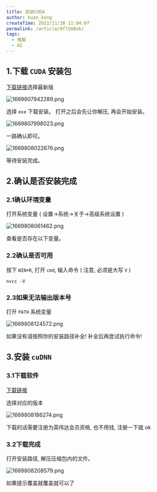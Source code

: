 ```yaml
---
title: 安装CUDA
author: huan_kong
createTime: 2022/11/30 11:04:07
permalink: /article/0fl508ok/
tags:
  - 电脑
  - AI
---
```


## 1.下载 `CUDA` 安装包

[下载链接](https://developer.nvidia.com/cuda-toolkit-archive)选择最新版

![1669807942289.png](https://img.huankong.top/i/2022/11/30/63873f4853afc.png)

选择 `exe` 下载安装。
打开之后会先让你解压, 再会开始安装。

![1669807998023.png](https://img.huankong.top/i/2022/11/30/63873f7f3abd0.png)

一路确认即可。

![1669808022676.png](https://img.huankong.top/i/2022/11/30/63873f97dac62.png)

等待安装完成。

## 2.确认是否安装完成

### 2.1确认环境变量

打开系统变量 ( 设置->系统->关于->高级系统设置 )

![1669808061462.png](https://img.huankong.top/i/2022/11/30/63873fbe30dee.png)

查看是否存在以下变量。

### 2.2确认是否可用

按下 `WIN+R`, 打开 `cmd`, 输入命令 ( 注意, 必须是大写 `V` )

~~~batch
nvcc -V
~~~

### 2.3如果无法输出版本号

打开 `PATH` 系统变量

![1669808124572.png](https://img.huankong.top/i/2022/11/30/63873ffe18b27.png)

如果没有请按照你的安装路径补全! 补全后再尝试执行命令!

## 3.安装 `cuDNN`

### 3.1下载软件

[下载链接](https://developer.nvidia.com/rdp/cudnn-archive)

选择对应的版本

![1669808186274.png](https://img.huankong.top/i/2022/11/30/6387403beabbc.png)

下载的话需要注册为英伟达会员资格, 也不用钱, 注册一下就 ok

### 3.2下载完成

打开安装路径, 解压压缩包内的文件。

![1669808208579.png](https://img.huankong.top/i/2022/11/30/63874051ed4fa.png)

如果提示覆盖就覆盖就可以了
